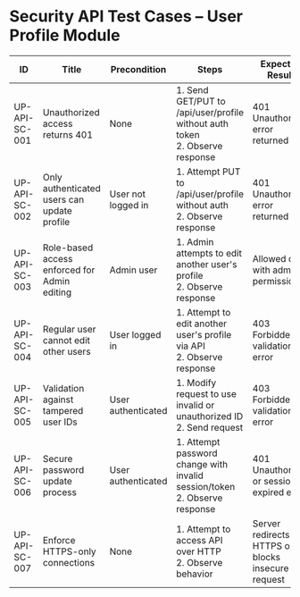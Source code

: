 # Security API Test Cases – User Profile Module

| ID               | Title                                           | Precondition                        | Steps                                                         | Expected Result                           | Actual Result | Status |
|-------------------|-------------------------------------------------|-------------------------------------|---------------------------------------------------------------|-------------------------------------------|---------------|--------|
| UP-API-SC-001     | Unauthorized access returns 401                 | None                                | 1. Send GET/PUT to /api/user/profile without auth token <br> 2. Observe response | 401 Unauthorized error returned |               |        |
| UP-API-SC-002     | Only authenticated users can update profile    | User not logged in                  | 1. Attempt PUT to /api/user/profile without auth <br> 2. Observe response | 401 Unauthorized error returned |               |        |
| UP-API-SC-003     | Role-based access enforced for Admin editing   | Admin user                           | 1. Admin attempts to edit another user's profile <br> 2. Observe response | Allowed only with admin permissions |               |        |
| UP-API-SC-004     | Regular user cannot edit other users           | User logged in                       | 1. Attempt to edit another user's profile via API <br> 2. Observe response | 403 Forbidden or validation error |               |        |
| UP-API-SC-005     | Validation against tampered user IDs           | User authenticated                   | 1. Modify request to use invalid or unauthorized ID <br> 2. Send request | 403 Forbidden or validation error |               |        |
| UP-API-SC-006     | Secure password update process                 | User authenticated                   | 1. Attempt password change with invalid session/token <br> 2. Observe response | 401 Unauthorized or session expired error |               |        |
| UP-API-SC-007     | Enforce HTTPS-only connections                 | None                                | 1. Attempt to access API over HTTP <br> 2. Observe behavior | Server redirects to HTTPS or blocks insecure request |               |        |